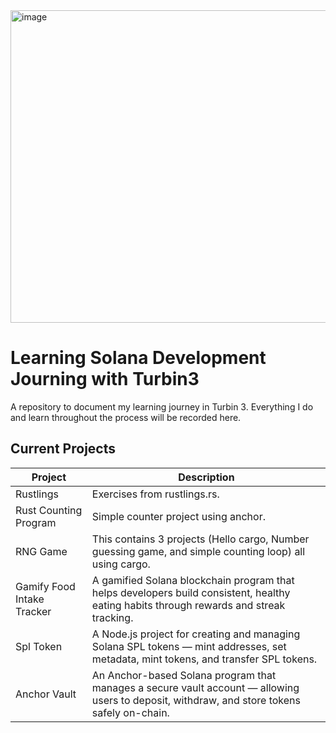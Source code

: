 <img width="1500" height="500" alt="image" src="https://github.com/user-attachments/assets/57566c14-6279-43d8-9be9-cdb80b953341" />

# Learning Solana Development Journing with Turbin3

A repository to document my learning journey in Turbin 3. Everything I do and learn throughout the process will be recorded here.

## Current Projects

|             Project             |                                                             Description                                                                     |
| ------------------------------- |-------------------------------------------------------------------------------------------------------------------------------------------|
| Rustlings                       | Exercises from rustlings.rs.                                                                                                                |
| Rust Counting Program           | Simple counter project using anchor.                                                                                                        |
| RNG Game                        | This contains 3 projects (Hello cargo, Number guessing game, and simple counting loop) all using cargo.                                     |
| Gamify Food Intake Tracker      | A gamified Solana blockchain program that helps developers build consistent, healthy eating habits through rewards and streak tracking.     |
| Spl Token                       | A Node.js project for creating and managing Solana SPL tokens — mint addresses, set metadata, mint tokens, and transfer SPL tokens.         |
| Anchor Vault                    | An Anchor-based Solana program that manages a secure vault account — allowing users to deposit, withdraw, and store tokens safely on-chain. |
